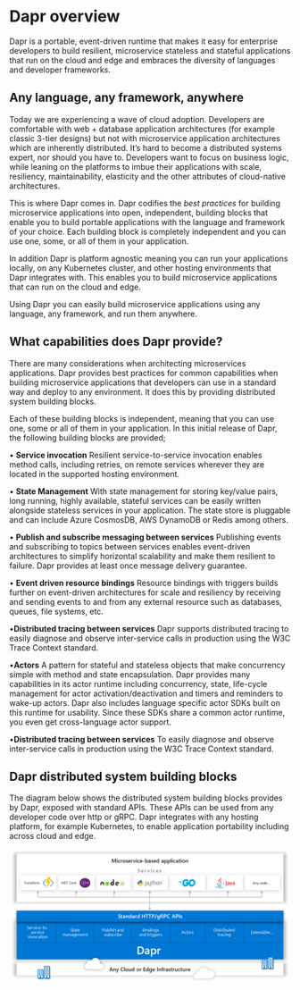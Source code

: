 
# Dapr overview

Dapr is a portable, event-driven runtime that makes it easy for enterprise developers to build resilient, microservice stateless and stateful applications that run on the cloud and edge and embraces the diversity of languages and developer frameworks.

## Any language, any framework, anywhere

Today we are experiencing a wave of cloud adoption. Developers are comfortable with web + database application architectures (for example classic 3-tier designs) but not with microservice application architectures which are inherently distributed. It’s hard to become a distributed systems expert, nor should you have to. Developers want to focus on business logic, while leaning on the platforms to imbue their applications with scale, resiliency, maintainability, elasticity and the other attributes of cloud-native architectures.

This is where Dapr comes in. Dapr codifies the *best practices* for building microservice applications into open, independent, building blocks that enable you to build portable applications with the language and framework of your choice. Each building block is completely independent and you can use one, some, or all of them in your application.

In addition Dapr is platform agnostic meaning you can run your applications locally, on any Kubernetes cluster, and other hosting environments that Dapr integrates with. This enables you to build microservice applications that can run on the cloud and edge.

Using Dapr you can easily build microservice applications using any language, any framework, and run them anywhere.

## What capabilities does Dapr provide?

There are many considerations when architecting microservices applications. Dapr provides best practices for common capabilities when building microservice applications that developers can use in a standard way and deploy to any environment. It does this by providing distributed system building blocks.

Each of these building blocks is independent, meaning that you can use one, some or all of them in your application.  In this initial release of Dapr, the following building blocks are provided;

• **Service invocation** Resilient service-to-service invocation enables method calls, including retries, on remote services wherever they are located in the supported hosting environment.

• **State Management** With state management for storing key/value pairs, long running, highly available, stateful services can be easily written alongside stateless services in your application. The state store is pluggable and can include Azure CosmosDB, AWS DynamoDB or Redis among others.

• **Publish and subscribe messaging between services** Publishing events and subscribing to topics between services enables event-driven architectures to simplify horizontal scalability and make them resilient to failure. Dapr provides at least once message delivery guarantee.

• **Event driven resource bindings** Resource bindings with triggers builds further on event-driven architectures for scale and resiliency by receiving and sending events to and from any external resource such as databases, queues, file systems, etc.

•**Distributed tracing between services** Dapr supports distributed tracing to easily diagnose and observe inter-service calls in production using the W3C Trace Context standard.

•**Actors** A pattern for stateful and stateless objects that make concurrency simple with method and state encapsulation. Dapr provides many capabilities in its actor runtime including concurrency, state, life-cycle management for actor activation/deactivation and timers and reminders to wake-up actors. Dapr also includes language specific actor SDKs built on this runtime for usability. Since these SDKs share a common actor runtime, you even get cross-language actor support.  

•**Distributed tracing between services** To easily diagnose and observe inter-service calls in production using the W3C Trace Context standard.


## Dapr distributed system building blocks 

The diagram below shows the distributed system building blocks provides by Dapr, exposed with standard APIs. These APIs can be used from any developer code over http or gRPC. Dapr integrates with any hosting platform, for example Kubernetes, to enable application portability including across cloud and edge.

![Dapr overview](images/overview.png)
